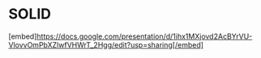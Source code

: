 # SOLID
[embed]https://docs.google.com/presentation/d/1ihx1MXjovd2AcBYrVU-VlovvOmPbXZlwfVHWrT_2Hgg/edit?usp=sharing[/embed]

